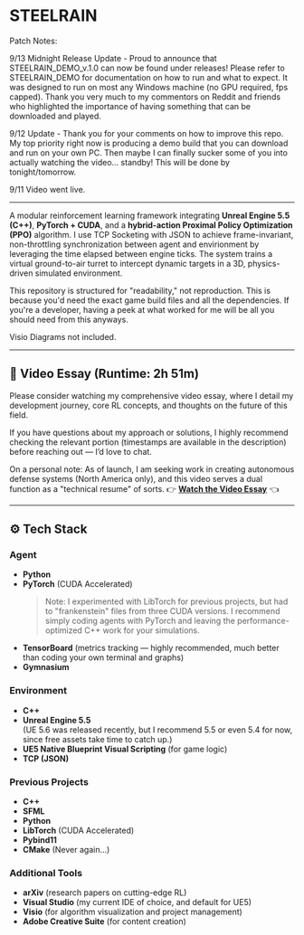 # STEELRAIN

Patch Notes:

9/13 Midnight Release Update - Proud to announce that STEELRAIN_DEMO_v.1.0 can now be found under releases! Please refer to STEELRAIN_DEMO for documentation on how to run and what to expect. It was designed to run on most any Windows machine (no GPU required, fps capped). Thank you very much to my commentors on Reddit and friends who highlighted the importance of having something that can be downloaded and played.

9/12 Update - Thank you for your comments on how to improve this repo. My top priority right now is producing a demo build that you can download and run on your own PC. Then maybe I can finally sucker some of you into actually watching the video... standby! This will be done by tonight/tomorrow.

9/11 Video went live. 

---

A modular reinforcement learning framework integrating **Unreal Engine 5.5 (C++)**, **PyTorch + CUDA**, and a **hybrid-action Proximal Policy Optimization (PPO)** algorithm.
I use TCP Socketing with JSON to achieve frame-invariant, non-throttling synchronization between agent and envirionment by leveraging the time elapsed between engine ticks.
The system trains a virtual ground-to-air turret to intercept dynamic targets in a 3D, physics-driven simulated environment.

This repository is structured for "readability," not reproduction. This is because you'd need the exact game build files and all the dependencies. If you're a developer, having a peek at what worked for me will be all you should need from this anyways.

Visio Diagrams not included.

---

## 🎥 Video Essay (Runtime: 2h 51m)

Please consider watching my comprehensive video essay, where I detail my development journey, core RL concepts, and thoughts on the future of this field.  

If you have questions about my approach or solutions, I highly recommend checking the relevant portion (timestamps are available in the description) before reaching out — I’d love to chat.  

On a personal note: As of launch, I am seeking work in creating autonomous defense systems (North America only), and this video serves a dual function as a "technical resume" of sorts.
👉 **[Watch the Video Essay](https://www.youtube.com/watch?v=tdVDrrg8ArQ)** 👈  

---

## ⚙️ Tech Stack

### Agent
- **Python**
- **PyTorch** (CUDA Accelerated)  
  > Note: I experimented with LibTorch for previous projects, but had to "frankenstein" files from three CUDA versions. I recommend simply coding agents with PyTorch and leaving the performance-optimized C++ work for your simulations.  
- **TensorBoard** (metrics tracking — highly recommended, much better than coding your own terminal and graphs)  
- **Gymnasium**

### Environment
- **C++**
- **Unreal Engine 5.5**  
  (UE 5.6 was released recently, but I recommend 5.5 or even 5.4 for now, since free assets take time to catch up.)  
- **UE5 Native Blueprint Visual Scripting** (for game logic)  
- **TCP (JSON)**

### Previous Projects
- **C++**
- **SFML**
- **Python**
- **LibTorch** (CUDA Accelerated)
- **Pybind11** 
- **CMake** (Never again...)

### Additional Tools
- **arXiv** (research papers on cutting-edge RL)  
- **Visual Studio** (my current IDE of choice, and default for UE5)
- **Visio** (for algorithm visualization and project management)  
- **Adobe Creative Suite** (for content creation)  
